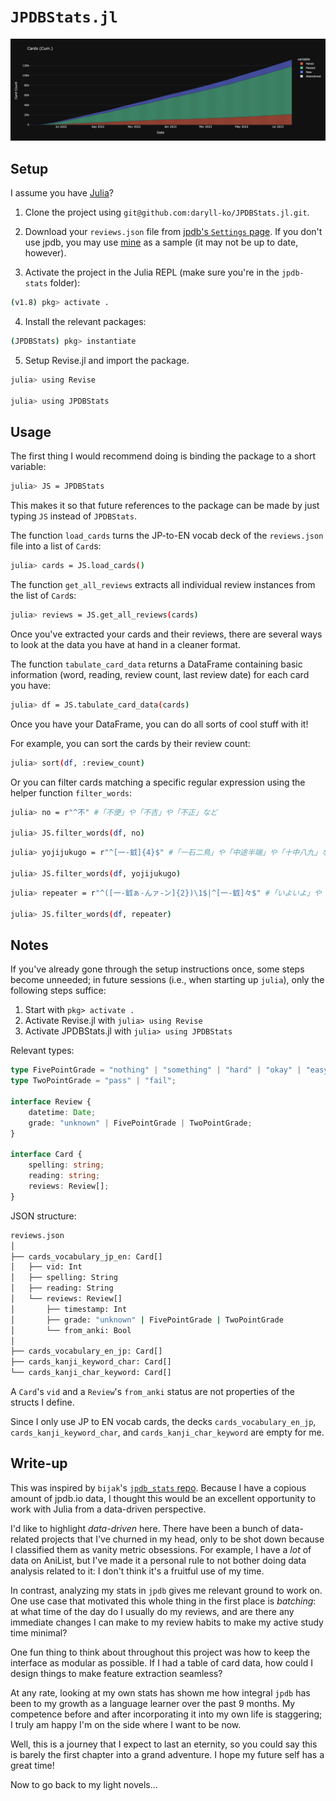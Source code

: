 # `JPDBStats.jl`

<div align="center">
	<img src="assets/cumulative_history.png" />
</div>

## Setup

I assume you have [Julia](https://julialang.org/)?

1. Clone the project using `git@github.com:daryll-ko/JPDBStats.jl.git`.

2. Download your `reviews.json` file from [jpdb's `Settings` page](https://jpdb.io/settings). If you don't use jpdb, you may use [mine](https://github.com/daryll-ko/jpdb-stats/blob/main/reviews.json) as a sample (it may not be up to date, however).

3. Activate the project in the Julia REPL (make sure you're in the `jpdb-stats` folder):

```bash
(v1.8) pkg> activate .
```

4. Install the relevant packages:

```bash
(JPDBStats) pkg> instantiate
```

5. Setup Revise.jl and import the package.

```bash
julia> using Revise

julia> using JPDBStats
```

## Usage

The first thing I would recommend doing is binding the package to a short variable:

```bash
julia> JS = JPDBStats
```

This makes it so that future references to the package can be made by just typing `JS` instead of `JPDBStats`.

The function `load_cards` turns the JP-to-EN vocab deck of the `reviews.json` file into a list of `Card`s:

```bash
julia> cards = JS.load_cards()
```

The function `get_all_reviews` extracts all individual review instances from the list of `Card`s:

```bash
julia> reviews = JS.get_all_reviews(cards)
```

Once you've extracted your cards and their reviews, there are several ways to look at the data you have at hand in a cleaner format.

The function `tabulate_card_data` returns a DataFrame containing basic information (word, reading, review count, last review date) for each card you have:

```bash
julia> df = JS.tabulate_card_data(cards)
```

Once you have your DataFrame, you can do all sorts of cool stuff with it!

For example, you can sort the cards by their review count:

```bash
julia> sort(df, :review_count)
```

Or you can filter cards matching a specific regular expression using the helper function `filter_words`:

```bash
julia> no = r"^不" #「不便」や「不吉」や「不正」など

julia> JS.filter_words(df, no)
```

```bash
julia> yojijukugo = r"^[一-龯]{4}$" #「一石二鳥」や「中途半端」や「十中八九」など

julia> JS.filter_words(df, yojijukugo)
```

```bash
julia> repeater = r"^([一-龯ぁ-んァ-ン]{2})\1$|^[一-龯]々$" #「いよいよ」や「そろそろ」や「度々」や「人々」など

julia> JS.filter_words(df, repeater)
```

## Notes

If you've already gone through the setup instructions once, some steps become unneeded; in future sessions (i.e., when starting up `julia`), only the following steps suffice:

1. Start with `pkg> activate .`
2. Activate Revise.jl with `julia> using Revise`
3. Activate JPDBStats.jl with `julia> using JPDBStats`

Relevant types:

```ts
type FivePointGrade = "nothing" | "something" | "hard" | "okay" | "easy";
type TwoPointGrade = "pass" | "fail";

interface Review {
	datetime: Date;
	grade: "unknown" | FivePointGrade | TwoPointGrade;
}

interface Card {
	spelling: string;
	reading: string;
	reviews: Review[];
}
```

JSON structure:

```bash
reviews.json
│
├── cards_vocabulary_jp_en: Card[]
│   ├── vid: Int
│   ├── spelling: String
│   ├── reading: String
│   └── reviews: Review[]
│       ├── timestamp: Int
│       ├── grade: "unknown" | FivePointGrade | TwoPointGrade
│       └── from_anki: Bool
│
├── cards_vocabulary_en_jp: Card[]
├── cards_kanji_keyword_char: Card[]
└── cards_kanji_char_keyword: Card[]
```

A `Card`'s `vid` and a `Review`'s `from_anki` status are not properties of the structs I define.

Since I only use JP to EN vocab cards, the decks `cards_vocabulary_en_jp`, `cards_kanji_keyword_char`, and `cards_kanji_char_keyword` are empty for me.

## Write-up

This was inspired by `bijak`'s [`jpdb_stats` repo](https://github.com/bijak/jpdb_stats). Because I have a copious amount of jpdb.io data, I thought this would be an excellent opportunity to work with Julia from a data-driven perspective.

I'd like to highlight _data-driven_ here. There have been a bunch of data-related projects that I've churned in my head, only to be shot down because I classified them as vanity metric obsessions. For example, I have a _lot_ of data on AniList, but I've made it a personal rule to not bother doing data analysis related to it: I don't think it's a fruitful use of my time.

In contrast, analyzing my stats in `jpdb` gives me relevant ground to work on. One use case that motivated this whole thing in the first place is _batching_: at what time of the day do I usually do my reviews, and are there any immediate changes I can make to my review habits to make my active study time minimal?

One fun thing to think about throughout this project was how to keep the interface as modular as possible. If I had a table of card data, how could I design things to make feature extraction seamless?

At any rate, looking at my own stats has shown me how integral `jpdb` has been to my growth as a language learner over the past 9 months. My competence before and after incorporating it into my own life is staggering; I truly am happy I'm on the side where I want to be now.

Well, this is a journey that I expect to last an eternity, so you could say this is barely the first chapter into a grand adventure. I hope my future self has a great time!

Now to go back to my light novels...
